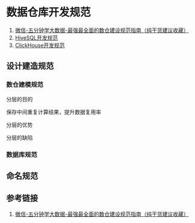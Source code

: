 # 数据仓库开发规范

1. [微信-五分钟学大数据-最强最全面的数仓建设规范指南（纯干货建议收藏）](https://mp.weixin.qq.com/s/knlITkxLvHRy3Aq5RFXl_w)
2. [HiveSQL开发规范](work/component/Big-Data/Apache-Hive/development/HiveSQL开发规范.md)
3. [ClickHouse开发规范](work/component/Big-Data/ClickHouse/ClickHouse开发规范.md)

## 设计建造规范

### 数仓建模规范

分层的目的

保存中间重复计算结果，提升数据复用率

分层的优势

分层的缺陷

### 数据库规范

## 命名规范

## 参考链接

1. [微信-五分钟学大数据-最强最全面的数仓建设规范指南（纯干货建议收藏）](https://mp.weixin.qq.com/s/knlITkxLvHRy3Aq5RFXl_w)